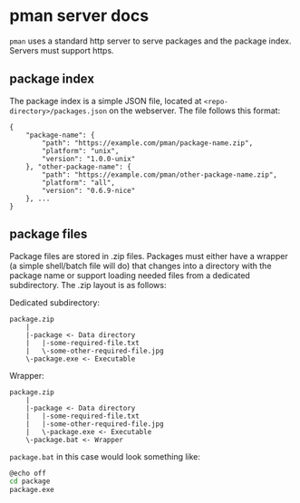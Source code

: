 # pman server docs
`pman` uses a standard http server to serve packages and the package index. Servers must support https.  

## package index
The package index is a simple JSON file, located at `<repo-directory>/packages.json` on the webserver. The file follows this format:  
```
{
    "package-name": {
        "path": "https://example.com/pman/package-name.zip",
        "platform": "unix",
        "version": "1.0.0-unix"
    }, "other-package-name": {
        "path": "https://example.com/pman/other-package-name.zip",
        "platform": "all",
        "version": "0.6.9-nice"
    }, ...
}
```

## package files
Package files are stored in .zip files. Packages must either have a wrapper (a simple shell/batch file will do) that changes into a directory with the package name or support loading needed files from a dedicated subdirectory. The .zip layout is as follows:

Dedicated subdirectory:
```
package.zip
    |
    |-package <- Data directory
    |   |-some-required-file.txt
    |   \-some-other-required-file.jpg
    \-package.exe <- Executable
```

Wrapper:
```
package.zip
    |
    |-package <- Data directory
    |   |-some-required-file.txt
    |   |-some-other-required-file.jpg
    |   \-package.exe <- Executable
    \-package.bat <- Wrapper
```
`package.bat` in this case would look something like:
```sh
@echo off
cd package
package.exe
```
